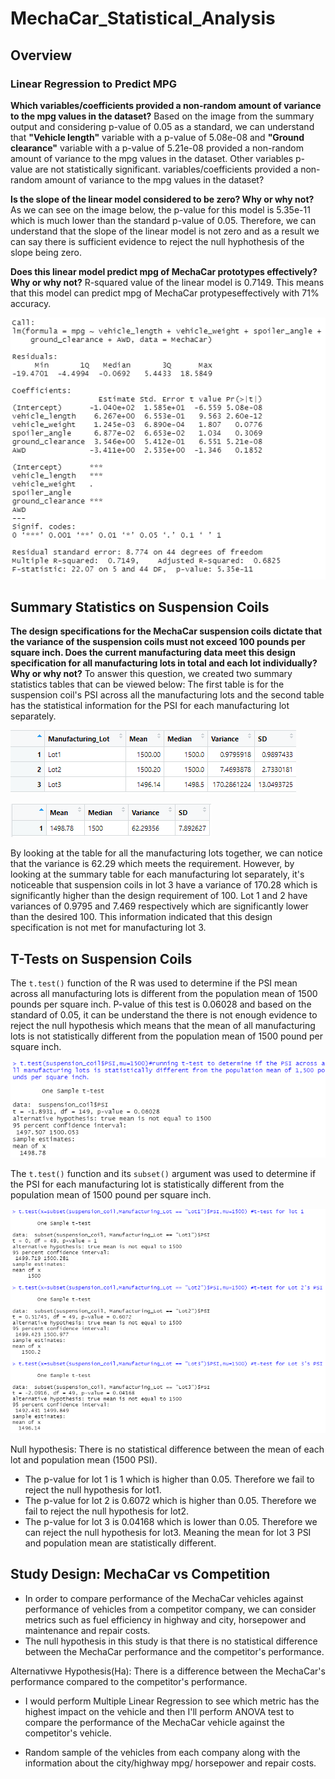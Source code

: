 # MechaCar_Statistical_Analysis

## Overview

### Linear Regression to Predict MPG

**Which variables/coefficients provided a non-random amount of variance to the mpg values in the dataset?**
Based on the image from the summary output and considering p-value of 0.05 as a standard, we can understand that **"Vehicle length"** variable with a p-value of 5.08e-08 and **"Ground clearance"** variable with a p-value of 5.21e-08 provided a non-random amount of variance to the mpg values in the dataset. Other variables p-value are not statistically significant.
variables/coefficients provided a non-random amount of variance to the mpg values in the dataset?

**Is the slope of the linear model considered to be zero? Why or why not?**
As we can see on the image below, the p-value for this model is 5.35e-11 which is much lower than the standard p-value of 0.05. Therefore, we can understand that the slope of the linear model is not zero and as a result we can say there is sufficient evidence to reject the null hyphothesis of the slope being zero.

**Does this linear model predict mpg of MechaCar prototypes effectively? Why or why not?**
R-squared value of the linear model is 0.7149. This means that this model can predict mpg of MechaCar protypeseffectively with 71% accuracy.

![](/Images/2.png)

## Summary Statistics on Suspension Coils

**The design specifications for the MechaCar suspension coils dictate that the variance of the suspension coils must not exceed 100 pounds per square inch. Does the current manufacturing data meet this design specification for all manufacturing lots in total and each lot individually? Why or why not?**
To answer this question, we created two summary statistics tables that can be viewed below: 
The first table is for the suspension coil's PSI across all the manufacturing lots and the second table has the statistical information for the PSI for each manufacturing lot separately. 

![](/Images/3.png)

![](/Images/4.png)

By looking at the table for all the manufacturing lots together, we can notice that the variance is 62.29 which meets the requirement. However, by looking at the summary table for each manufacturing lot separately, it's noticeable that suspension coils in lot 3 have a variance of 170.28 which is significantly higher than the design requirement of 100. Lot 1 and 2 have variances of 0.9795 and 7.469 respectively which are significantly lower than the desired 100. This information indicated that this design specification is not met for manufacturing lot 3. 


## T-Tests on Suspension Coils

The `t.test()` function of the R was used to determine if the PSI mean across all manufacturing lots is different from the population mean of 1500 pounds per square inch. P-value of this test is 0.06028 and based on the standard of 0.05, it can be understand the there is not enough evidence to reject the null hypothesis which means that the mean of all manufacturing lots is not statistically different from the population mean of 1500 pound per square inch.

![](/Images/6.png)

The `t.test()` function and its `subset()` argument was used to determine if the PSI for each manufacturing lot is statistically different from the population mean of 1500 pound per square inch.

![](/Images/5.png)

Null hypothesis: There is no statistical difference between the mean of each lot and population mean (1500 PSI).
- The p-value for lot 1 is 1 which is higher than 0.05. Therefore we fail to reject the null hypothesis for lot1.
- The p-value for lot 2 is 0.6072 which is higher than 0.05. Therefore we fail to reject the null hypothesis for lot2.
- The p-value for lot 3 is 0.04168 which is lower than 0.05. Therefore we can reject the null hypothesis for lot3. Meaning the mean for lot 3 PSI and population mean are statistically different. 

## Study Design: MechaCar vs Competition

- In order to compare performance of the MechaCar vehicles against performance of vehicles from a competitor company, we can consider metrics such as fuel efficiency in highway and city, horsepower and maintenance and repair costs.
- The null hypothesis in this study is that there is no statistical difference between the MechaCar performance and the competitor's performance.

Alternativwe Hypothesis(Ha): There is a difference between the MechaCar's performance compared to the competitor's performance. 

- I would perform Multiple Linear Regression to see which metric has the highest impact on the vehicle and then I'll perform ANOVA test to compare the performance of the MechaCar vehicle against the competitor's vehicle.

- Random sample of the vehicles from each company along with the information about the city/highway mpg/ horsepower and repair costs. 
